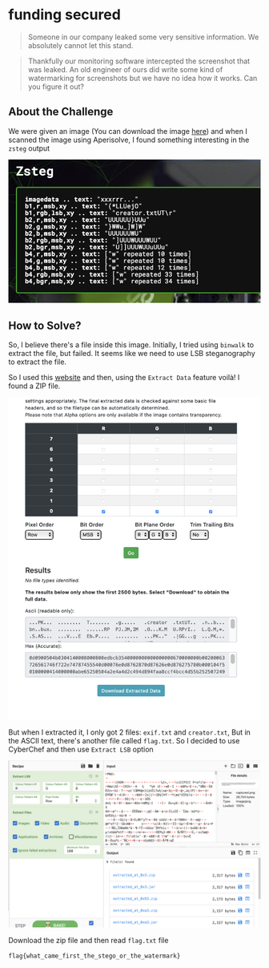 # funding secured
> Someone in our company leaked some very sensitive information. We absolutely cannot let this stand.

> Thankfully our monitoring software intercepted the screenshot that was leaked. An old engineer of ours did write some kind of watermarking for screenshots but we have no idea how it works. Can you figure it out?

## About the Challenge
We were given an image (You can download the image [here](captured.png)) and when I scanned the image using Aperisolve, I found something interesting in the `zsteg` output

![zsteg](images/zsteg.png)

## How to Solve?
So, I believe there's a file inside this image. Initially, I tried using `binwalk` to extract the file, but failed. It seems like we need to use LSB steganography to extract the file.

So I used this [website](https://stegonline.georgeom.net/extract) and then, using the `Extract Data` feature voilà! I found a ZIP file.

![lsb](images/lsb.png)

But when I extracted it, I only got 2 files: `exif.txt` and `creator.txt`, But in the ASCII text, there's another file called `flag.txt`. So I decided to use CyberChef and then use `Extract LSB` option

![cyberchef](images/cyberchef.png)

Download the zip file and then read `flag.txt` file

```
flag{what_came_first_the_stego_or_the_watermark}
```